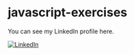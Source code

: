 # javascript-exercises
You can see my LinkedIn profile here.

[![LinkedIn](https://img.shields.io/badge/LinkedIn-Connect-blue)](https://www.linkedin.com/in/aminsedghi/)
